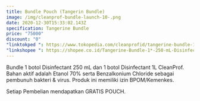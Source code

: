 ```yaml
---
title: Bundle Pouch (Tangerin Bundle)
image: /img/cleanprof-bundle-launch-10-.png
date: 2020-12-30T15:33:02.143Z
specification: Tangerine Bundle
price: "75000"
discount: "0"
"linktokped ": https://www.tokopedia.com/cleanprofid/tangerine-bundle-1-250-ml-disinfectant-1-1l-disinfectant
"linkshopee ": https://shopee.co.id/Tangerine-Bundle-1*-250-mL-Disinfectant-1*-1L-Disinfectant-i.315548033.5763841049
---
```

Bundle 1 botol Disinfectant 250 mL dan 1 botol Disinfectant 1L CleanProf. Bahan aktif adalah Etanol 70% serta Benzalkonium Chloride sebagai pembunuh bakteri & virus. Produk ini memiliki izin BPOM/Kemenkes.

Setiap Pembelian mendapatkan GRATIS POUCH.
